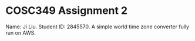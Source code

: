 # COSC349 Assignment 2
Name: Ji Liu.
Student ID: 2845570.
A simple world time zone converter fully run on AWS.
